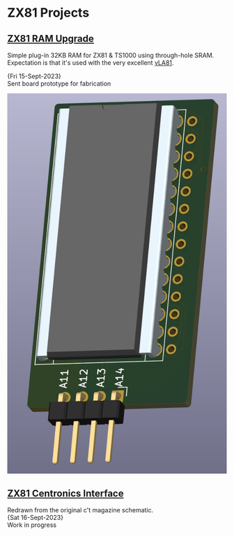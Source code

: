 # ZX81 Projects

## [ZX81 RAM Upgrade](RAM_Upgrade)
Simple plug-in 32KB RAM for ZX81 &amp; TS1000 using through-hole SRAM.  Expectation is that it's used with the very excellent [vLA81](https://www.vretrodesign.com/products/vla81-zx81-ula-replacement).<br>

{Fri 15-Sept-2023}<br>
Sent board prototype for fabrication<br>

![PCB](RAM_Upgrade/ZX81_32KB_RAM_Board_PCB.png)

## [ZX81 Centronics Interface](Centronics)
Redrawn from the original c't magazine schematic.<br>
{Sat 16-Sept-2023}<br>
Work in progress
